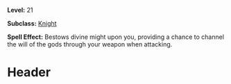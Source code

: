<!-- TITLE: Spell: Pious Fury -->
<!-- SUBTITLE:  -->

**Level:** 21

**Subclass:** [Knight](knight)

**Spell Effect:** Bestows divine might upon you, providing a chance to channel the will of the gods through your weapon when attacking.

# Header